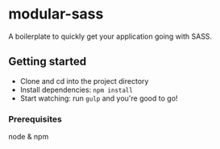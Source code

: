 # modular-sass
A boilerplate to quickly get your application going with SASS.


## Getting started
- Clone and cd into the project directory
- Install dependencies: `npm install`
- Start watching: run `gulp` 
and you're good to go! 

### Prerequisites 
node & npm 
